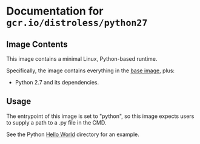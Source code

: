 # Documentation for `gcr.io/distroless/python27`

## Image Contents

This image contains a minimal Linux, Python-based runtime.

Specifically, the image contains everything in the [base image](../../base/README.md), plus:

* Python 2.7 and its dependencies.

## Usage

The entrypoint of this image is set to "python", so this image expects users to supply a path to a .py file in the CMD.

See the Python [Hello World](../../examples/python2.7/) directory for an example.
